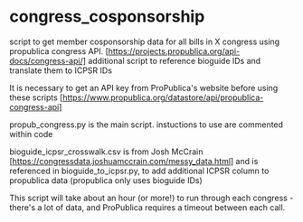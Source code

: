 # congress_cosponsorship
script to get member cosponsorship data for all bills in X congress using propublica congress API. [https://projects.propublica.org/api-docs/congress-api/]
additional script to reference bioguide IDs and translate them to ICPSR IDs

It is necessary to get an API key from ProPublica's website before using these scripts [https://www.propublica.org/datastore/api/propublica-congress-api]

propub_congress.py is the main script. instuctions to use are commented within code

bioguide_icpsr_crosswalk.csv is from Josh McCrain [https://congressdata.joshuamccrain.com/messy_data.html] 
and is referenced in 
bioguide_to_icpsr.py, to add additional ICPSR column to propublica data (propublica only uses bioguide IDs)

This script will take about an hour (or more!) to run through each congress - there's a lot of data, and ProPublica requires a timeout between each call.
